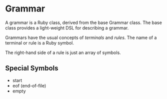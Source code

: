 # Grammar

A grammar is a Ruby class, derived from the base Grammar class.  The
base class provides a light-weight DSL for describing a grammar.

Grammars have the usual concepts of *terminals* and *rules*.  The name
of a terminal or rule is a Ruby symbol.

The right-hand side of a rule is just an array of symbols.

## Special Symbols

* start
* eof (end-of-file)
* empty
